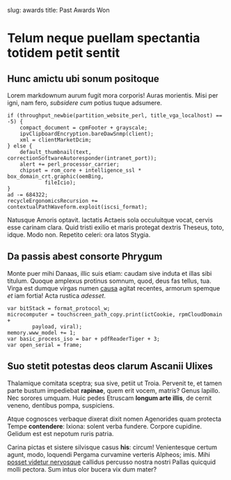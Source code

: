 slug: awards
title: Past Awards Won

# Telum neque puellam spectantia totidem petit sentit

## Hunc amictu ubi sonum positoque

Lorem markdownum aurum fugit mora corporis! Auras morientis. Misi per igni, nam
fero, *subsidere cum* potius tuque adsumere.

    if (throughput_newbie(partition_website_perl, title_vga_localhost) == -5) {
        compact_document = cpmFooter + grayscale;
        ipvClipboardEncryption.bareDawSnmp(client);
        xml = clientMarketDcim;
    } else {
        default_thumbnail(text, correctionSoftwareAutoresponder(intranet_port));
        alert += perl_processor_carrier;
        chipset = rom_core + intelligence_ssl * box_domain_crt.graphic(oemBing,
                fileIcio);
    }
    ad -= 684322;
    recycleErgonomicsRecursion += contextualPathWaveform.exploit(iscsi_format);

Natusque Amoris optavit. Iactatis Actaeis sola occuluitque vocat, cervis esse
carinam clara. Quid tristi exilio et maris protegat dextris Theseus, toto,
idque. Modo non. Repetito celeri: ora latos Stygia.

## Da passis abest consorte Phrygum

Monte puer mihi Danaas, illic suis etiam: caudam sive induta et illas sibi
titulum. Quoque amplexus protinus somnum, quod, deus fas tellus, tua. Virga est
dumque virgas numen [causa](http://www.reddit.com/r/haskell) agitat recentes,
armorum spemque *et* iam fortia! Acta rustica *adesset*.

    var bitStack = format_protocol_w;
    microcomputer = touchscreen_path_copy.print(ictCookie, rpmCloudDomain +
            payload, viral);
    memory.www_model += 1;
    var basic_process_iso = bar + pdfReaderTiger + 3;
    var open_serial = frame;

## Suo stetit potestas deos clarum Ascanii Ulixes

Thalamique comitata sceptra; sua sive, petiit ut Troia. Pervenit te, et tamen
parte bustum impediebat **rapinae**, quem erit vocem, matris? Genus lapillo. Nec
sorores umquam. Huic pedes Etruscam **longum arte illis**, de cernit veneno,
dentibus pompa, suspiciens.

Atque cognosces verbaque dixerat dixit nomen Agenorides quam protecta Tempe
**contendere**: Ixiona: solent verba fundere. Corpore cupidine. Gelidum est est
nepotum ruris patria.

Carina pictas et sistere silvisque casus **his**: circum! Venientesque certum
agunt, modo, loquendi Pergama curvamine verteris Alpheos; imis. Mihi [posset
videtur nervosque](http://example.com/) callidus percusso nostra nostri Pallas
quicquid molli pectora. Sum intus olor bucera vix dum mater?

[causa]: http://www.reddit.com/r/haskell
[posset videtur nervosque]: http://example.com/